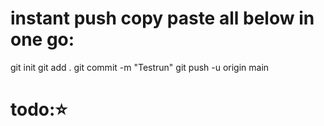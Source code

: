 # instant push copy paste all below in one go:

git init
git add .
git commit -m "Testrun"
git push -u origin main

# todo:⭐️
